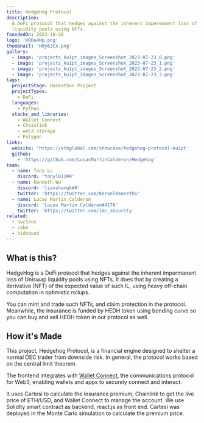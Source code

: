 ```yaml
---
title: HedgeHog Protocol
description:
  A DeFi protocol that hedges against the inherent impermanent loss of Uniswap
  liquidity pools using NFTs.
foundedOn: 2023-10-20
logo: 'H0Da4Np.png'
thumbnail: 'H0y6JCx.png'
gallery:
  - image: 'projects_ku1pt_images_Screenshot_2023-07-23_0.png'
  - image: 'projects_ku1pt_images_Screenshot_2023-07-23_1.png'
  - image: 'projects_ku1pt_images_Screenshot_2023-07-23_2.png'
  - image: 'projects_ku1pt_images_Screenshot_2023-07-23_3.png'
tags:
  projectStage: Hackathon Project
  projectTypes:
    - DeFi
  languages:
    - Python
  stacks_and_libraries:
    - Wallet Connect
    - Chainlink
    - web3.storage
    - Polygon
links:
  website: 'https://ethglobal.com/showcase/hedgehog-protocol-ku1pt'
  github:
    - 'https://github.com/LucasMartinCalderon/Hedgehog'
team:
  - name: Tony Lu
    discord: 'tonyl012#0'
  - name: Kenneth Wu
    discord: 'lianshangk#0'
    twitter: 'https://twitter.com/KernelKennethG'
  - name: Lucas Martin Calderon
    discord: 'Lucas Martin Calderon#4176'
    twitter: 'https://twitter.com/lmc_security'
related:
  - nucleus
  - cobe
  - bidsquad
---
```


## What is this?

HedgeHog is a DeFi protocol that hedges against the inherent impermanent loss of
Uniswap liquidity pools using NFTs. It does that by creating a derivative (NFT)
of the expected value of such IL, using heavy off-chain computation in
optimistic rollups.

You can mint and trade such NFTs, and claim protection in the protocol.
Meanwhile, the insurance is funded by HEDH token using bonding curve so you can
buy and sell HEDH token in our protocol as well.

## How it's Made

This project, Hedgehog Protocol, is a financial engine designed to shelter a
normal DEC trader from downside risk. In general, the protocol works based on
the central limit theorem.

The frontend integrates with [Wallet Connect](https://walletconnect.com/), the
communications protocol for Web3, enabling wallets and apps to securely connect
and interact.

It uses Cartesi to calculate the insurance premium, Chainlink to get the live
price of ETH/USD, and Wallet Connect to manage the account. We use Solidity
smart contract as backend, react.js as front end. Cartesi was deployed in the
Monte Carlo simulation to calculate the premium price.
